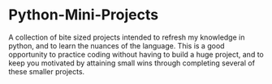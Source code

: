 # Python-Mini-Projects
A collection of bite sized projects intended to refresh my knowledge in python, and to learn the nuances of the language. This is a good opportunity to practice coding without having to build a huge project, and to keep you motivated by attaining small wins through completing several of these smaller projects.
